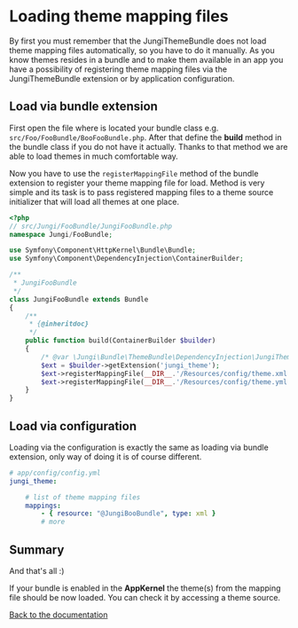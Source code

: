Loading theme mapping files
===========================

By first you must remember that the JungiThemeBundle does not load theme mapping files automatically, so you have to do 
it manually. As you know themes resides in a bundle and to make them available in an app you have a possibility of 
registering theme mapping files via the JungiThemeBundle extension or by application configuration.

Load via bundle extension
-------------------------

First open the file where is located your bundle class e.g. `src/Foo/FooBundle/BooFooBundle.php`. After that define
the **build** method in the bundle class if you do not have it actually. Thanks to that method we are able to load themes 
in much comfortable way.

Now you have to use the `registerMappingFile` method of the bundle extension to register your theme mapping file for load. 
Method is very simple and its task is to pass registered mapping files to a theme source initializer that will load all 
themes at one place.

```php
<?php
// src/Jungi/FooBundle/JungiFooBundle.php
namespace Jungi/FooBundle;

use Symfony\Component\HttpKernel\Bundle\Bundle;
use Symfony\Component\DependencyInjection\ContainerBuilder;

/**
 * JungiFooBundle
 */
class JungiFooBundle extends Bundle
{
	/**
	 * {@inheritdoc}
	 */
	public function build(ContainerBuilder $builder)
	{
	    /* @var \Jungi\Bundle\ThemeBundle\DependencyInjection\JungiThemeExtension $ext */
	    $ext = $builder->getExtension('jungi_theme');
        $ext->registerMappingFile(__DIR__.'/Resources/config/theme.xml', 'xml'); // with the specified loader
        $ext->registerMappingFile(__DIR__.'/Resources/config/theme.yml'); // default
	}
}
```

Load via configuration
----------------------

Loading via the configuration is exactly the same as loading via bundle extension, only way of doing it is of course
different.

```yaml
# app/config/config.yml
jungi_theme:

    # list of theme mapping files
    mappings:
        - { resource: "@JungiBooBundle", type: xml }
        # more
```

Summary
-------

And that's all :)

If your bundle is enabled in the **AppKernel** the theme(s) from the mapping file should be now loaded. You can check
it by accessing a theme source.

[Back to the documentation](https://github.com/piku235/JungiThemeBundle/blob/master/Resources/doc/index.md)